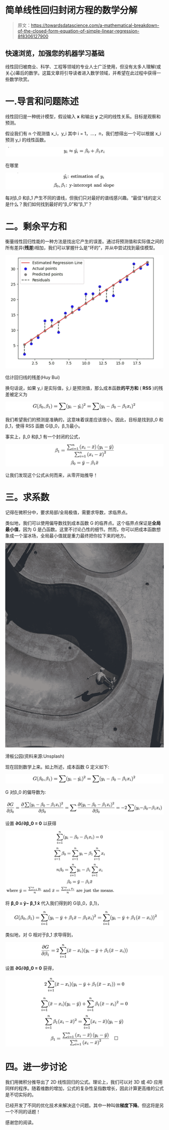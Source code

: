 # 简单线性回归封闭方程的数学分解

> 原文：<https://towardsdatascience.com/a-mathematical-breakdown-of-the-closed-form-equation-of-simple-linear-regression-8f8306127900>

## 快速浏览，加强您的机器学习基础

线性回归被商业、科学、工程等领域的专业人士广泛使用，但没有太多人理解(或关心)幕后的数学。这篇文章将引导读者进入数学领域，并希望在此过程中获得一些数学欣赏。

# 一.导言和问题陈述

线性回归是一种统计模型，假设输入 **x** 和输出 **y** 之间的线性关系。目标是观察和预测。

假设我们有 n 个观测值 x_i，y_i 其中 i = 1，…，n，我们想得出一个可以根据 x_i 预测 y_i 的线性函数。

![](img/672ce51c6bdb572deb2d8f52a44d3fbe.png)

在哪里

![](img/ce5e1366ce91dc38ebe77a0152318bab.png)

每对β_0 和β_1 产生不同的谱线，但我们只对最好的谱线感兴趣。“最佳”线的定义是什么？我们如何找到最好的“β_0”和“β_1”？

# 二。剩余平方和

衡量线性回归性能的一种方法是找出它产生的误差。通过将预测值和实际值之间的所有差异(**残差**)相加，我们可以掌握什么是“坏的”，并从中尝试找到最佳模型。

![](img/262630aa6b2e7d314f53def3f288f295.png)

估计回归线的残差(Huy Bui)

换句话说，如果 y_i 是实际值，ŷ_i 是预测值，那么成本函数**的平方和** ( **RSS** )的残差被定义为

![](img/e04d2e2dbd3f3756ed30d857f9b33fd3.png)

我们希望我们的预测是准确的，这意味着误差应该很小。因此，目标是找到β_0 和β_1，使得 RSS 函数 G(β_0，β_1)最小。

事实上，β_0 和β_1 有一个封闭的公式，

![](img/c19c375b34fe701ffd8eadb610bda2a7.png)

让我们发现这个公式从何而来，从零开始推导！

# 三。求系数

记得在微积分中，要求局部/全局极值，需要求导数，求临界点。

类似地，我们可以使用偏导数找到成本函数 G 的临界点。这个临界点保证是**全局最小值**，因为 G 是凸函数。这里不讨论凸性的细节。然而，你可以把成本函数想象成一个溜冰场，全局最小值就是重力最终把你拉下来的地方。

![](img/69444902fae7cb8d60a379054fc85141.png)

滑板公园(资料来源:Unsplash)

现在回到数学上来。如上所述，成本函数 G 定义如下:

![](img/e04d2e2dbd3f3756ed30d857f9b33fd3.png)

G 对β_0 的偏导数为:

![](img/d415ae6e859bdb75c06f1c3bec2d168d.png)

设置 **∂G/∂β_0 = 0** 以获得

![](img/067add4e7ec5dc82cbbf9424ad3301c2.png)

将 **β_0 = ȳ− β_1 x̄** 代入我们得到的 G(β_0，β_1)，

![](img/48d5f8f78e23fdbc35212f8ac7cbe183.png)

类似地，对 G 相对于β_1 求导得到，

![](img/4c4e42d9ac0a129ca69b941b2eef8bf2.png)

设置 **∂G/∂β_0 = 0** 获得，

![](img/fd0bf2d027858fc8437f82e47343616f.png)

# 四。进一步讨论

我们用微积分推导出了 2D 线性回归的公式。理论上，我们可以对 3D 或 4D 应用同样的程序。随着维数的增加，公式的复杂性呈指数增长，因此计算更高维的公式是不切实际的。

已经开发了不同的优化技术来解决这个问题。其中一种叫做**梯度下降**。但这将是另一个不同的话题！

感谢您的阅读。